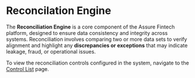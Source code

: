 # Reconcilation Engine
The **Reconciliation Engine** is a core component of the Assure Fintech platform, designed to ensure data consistency and integrity across systems. Reconciliation involves comparing two or more data sets to verify alignment and highlight any **discrepancies or exceptions** that may indicate leakage, fraud, or operational issues.

To view the reconciliation controls configured in the system, navigate to the [Control List](../tutorials/ControlList.md) page.
